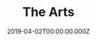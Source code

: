 ---
title: The Arts
date: 2019-04-02T00:00:00.000Z
tags:
  - About WHS
image: >-
  https://res.cloudinary.com/whanganuihigh/image/upload/v1558645982/faculties/Visual%20Arts.jpg
---
